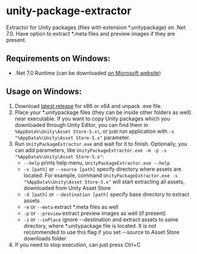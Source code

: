 # unity-package-extractor
Extractor for Unity packages (files with extension *.unitypackage) on .Net 7.0. Have option to extract *.meta files and preview images if they are present.

## Requirements on Windows:
- .Net 7.0 Runtime (can be downloaded [on Microsoft website](https://dotnet.microsoft.com/en-us/download/dotnet/7.0))

## Usage on Windows:
1. Download [latest release](https://github.com/giollord/unity-package-extractor/releases/latest) for x86 or x64 and unpack .exe file.
2. Place your *.unitypackage files (they can be inside other folders as well) near executable. If you want to copy Unity packages which you downloaded through Unity Editor, you can find them in `%AppData%\Unity\Asset Store-5.x\`, or just run application with `-s "%AppData%\Unity\Asset Store-5.x"` parameter.
3. Run `UnityPackageExtractor.exe` and wait for it to finish. Optionally, you can add parameters, like `UnityPackageExtractor.exe -m -p -s "%AppData%\Unity\Asset Store-5.x"`:
    - `--help` prints help menu, `UnityPackageExtractor.exe --help`
    - `-s [path]` or `--source [path]` specify directory where assets are located. For example, command `UnityPackageExtractor.exe -s "%AppData%\Unity\Asset Store-5.x"` will start extracting all assets, downloaded from Unity Asset Store
    - `-d [path]` or `--destination [path]` specify base directory to extract assets
    - `-m` or `--meta` extract *.meta files as well
    - `-p` or `--preview` extract preview images as well (if present)
    - `-i` or `--inPlace` ignore --destination and extract assets to same directory, where *.unitypackage file is located. It is not recommended to use this flag if you set --source to Asset Store downloads folder
4. If you need to stop execution, can just press Ctrl+C
